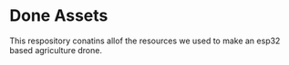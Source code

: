 <h1>Done Assets</h1>
<p>This respository conatins allof the resources we used to make an esp32 based agriculture drone.</p>

